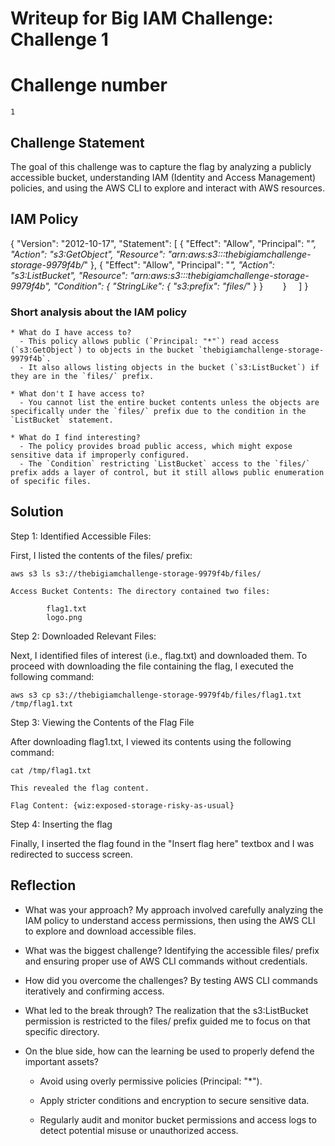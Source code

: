 # Writeup for Big IAM Challenge: Challenge 1
# Challenge number
    1

## Challenge Statement
The goal of this challenge was to capture the flag by analyzing a publicly accessible bucket, understanding IAM (Identity and Access Management) policies, and using the AWS CLI to explore and interact with AWS resources.

## IAM Policy
{
    "Version": "2012-10-17",
    "Statement": [
        {
            "Effect": "Allow",
            "Principal": "*",
            "Action": "s3:GetObject",
            "Resource": "arn:aws:s3:::thebigiamchallenge-storage-9979f4b/*"
        },
        {
            "Effect": "Allow",
            "Principal": "*",
            "Action": "s3:ListBucket",
            "Resource": "arn:aws:s3:::thebigiamchallenge-storage-9979f4b",
            "Condition": {
                "StringLike": {
                    "s3:prefix": "files/*"
                }
            }
        }
    ]
}

### Short analysis about the IAM policy
```
* What do I have access to?
  - This policy allows public (`Principal: "*"`) read access (`s3:GetObject`) to objects in the bucket `thebigiamchallenge-storage-9979f4b`.
  - It also allows listing objects in the bucket (`s3:ListBucket`) if they are in the `files/` prefix.

* What don't I have access to?
  - You cannot list the entire bucket contents unless the objects are specifically under the `files/` prefix due to the condition in the `ListBucket` statement.

* What do I find interesting?
  - The policy provides broad public access, which might expose sensitive data if improperly configured.
  - The `Condition` restricting `ListBucket` access to the `files/` prefix adds a layer of control, but it still allows public enumeration of specific files.
```

## Solution
Step 1: Identified Accessible Files:

First, I listed the contents of the files/ prefix:

    aws s3 ls s3://thebigiamchallenge-storage-9979f4b/files/

    Access Bucket Contents: The directory contained two files:

            flag1.txt
            logo.png

Step 2: Downloaded Relevant Files:

Next, I identified files of interest (i.e., flag.txt) and downloaded them. To proceed with downloading the file containing the flag, I executed the following command:

    aws s3 cp s3://thebigiamchallenge-storage-9979f4b/files/flag1.txt /tmp/flag1.txt

Step 3: Viewing the Contents of the Flag File

After downloading flag1.txt, I viewed its contents using the following command:

    cat /tmp/flag1.txt

    This revealed the flag content.

    Flag Content: {wiz:exposed-storage-risky-as-usual}

Step 4: Inserting the flag

Finally, I inserted the flag found in the "Insert flag here" textbox and I was redirected to success screen.


## Reflection
* What was your approach?
My approach involved carefully analyzing the IAM policy to understand access permissions, then using the AWS CLI to explore and download accessible files.

* What was the biggest challenge?
Identifying the accessible files/ prefix and ensuring proper use of AWS CLI commands without credentials.

* How did you overcome the challenges?
By testing AWS CLI commands iteratively and confirming access.

* What led to the break through?
The realization that the s3:ListBucket permission is restricted to the files/ prefix guided me to focus on that specific directory.

* On the blue side, how can the learning be used to properly defend the important assets?
    - Avoid using overly permissive policies (Principal: "*").

    - Apply stricter conditions and encryption to secure sensitive data.

    - Regularly audit and monitor bucket permissions and access logs to detect potential misuse or unauthorized access.